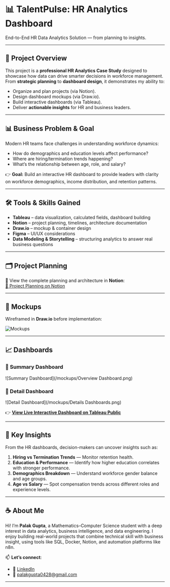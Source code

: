 # 📊 TalentPulse: HR Analytics Dashboard  

End-to-End HR Data Analytics Solution — from planning to insights.  

---

## 🚀 Project Overview  
This project is a **professional HR Analytics Case Study** designed to showcase how data can drive smarter decisions in workforce management. From **strategic planning** to **dashboard design**, it demonstrates my ability to:  
- Organize and plan projects (via Notion).  
- Design dashboard mockups (via Draw.io).  
- Build interactive dashboards (via Tableau).  
- Deliver **actionable insights** for HR and business leaders.  

---

## 📊 Business Problem & Goal  
Modern HR teams face challenges in understanding workforce dynamics:  
- How do demographics and education levels affect performance?  
- Where are hiring/termination trends happening?  
- What’s the relationship between age, role, and salary?  

👉 **Goal:** Build an interactive HR dashboard to provide leaders with clarity on workforce demographics, income distribution, and retention patterns.  

---

## 🛠️ Tools & Skills Gained  
- **Tableau** – data visualization, calculated fields, dashboard building  
- **Notion** – project planning, timelines, architecture documentation  
- **Draw.io** – mockup & container design  
- **Figma** – UI/UX considerations  
- **Data Modeling & Storytelling** – structuring analytics to answer real business questions  

---

## 🗂️ Project Planning  
📌 View the complete planning and architecture in **Notion**:  
[🔗 Project Planning on Notion](https://www.notion.so/Tableau-HR-Dashboard-25c56170e5f2802fae80cae7bd8b97b8?source=copy_link)  

---

## 🎨 Mockups  
Wireframed in **Draw.io** before implementation:  

![Mockups](/mockups/Mockups-draw.io.png)  

---

## 📈 Dashboards  

### 🔹 Summary Dashboard  
![Summary Dashboard](/mockups/Overview Dashboard.png)  

### 🔹 Detail Dashboard  
![Detail Dashboard](/mockups/Details Dashboards.png)  

👉 [**View Live Interactive Dashboard on Tableau Public**](https://public.tableau.com/views/HROverviewDashboard_17562573699270/HRSummary?:language=en-US&:sid=&:redirect=auth&:display_count=n&:origin=viz_share_link)  

---

## 🔑 Key Insights  
From the HR dashboards, decision-makers can uncover insights such as:  
1. **Hiring vs Termination Trends** — Monitor retention health.  
2. **Education & Performance** — Identify how higher education correlates with stronger performance.  
3. **Demographics Breakdown** — Understand workforce gender balance and age groups.  
4. **Age vs Salary** — Spot compensation trends across different roles and experience levels.  

---

## ☕ About Me

Hi! I’m **Palak Gupta**, a Mathematics–Computer Science student with a deep interest in data analytics, business intelligence, and data engineering. I enjoy building real-world projects that combine technical skill with business insight, using tools like SQL, Docker, Notion, and automation platforms like n8n.

📫 **Let’s connect**:  
- 🔗 [LinkedIn](https://www.linkedin.com/in/palakgupta28/)  
- 📧 [palakgupta0428@gmail.com](mailto:palakgupta0428@gmail.com)  

---
